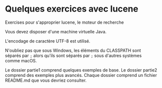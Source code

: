 # Quelques exercices avec lucene
Exercises pour s'approprier lucene, le moteur de recherche


Vous devez disposer d'une machine virtuelle Java.

L'encodage de caractère UTF-8 est utilisé.

N'oubliez pas que sous Windows, les éléments du CLASSPATH sont séparés par `;` alors qu'ils sont séparés par `;` sous d'autres systèmes comme macOS.

Le dossier partie1 comprend quelques exemples de base. Le dossier partie2 comprend des exemples plus avancés. Chaque dossier comprend un fichier README.md que vous devriez consulter.
